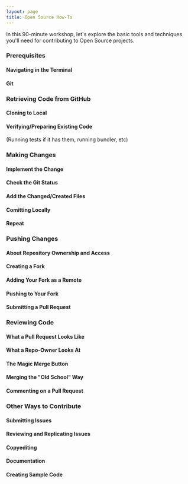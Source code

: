```yaml
---
layout: page
title: Open Source How-To
---
```


In this 90-minute workshop, let's explore the basic tools and techniques you'll need for contributing to Open Source projects.

### Prerequisites

#### Navigating in the Terminal

#### Git

### Retrieving Code from GitHub

#### Cloning to Local

#### Verifying/Preparing Existing Code

(Running tests if it has them, running bundler, etc)

### Making Changes

#### Implement the Change

#### Check the Git Status

#### Add the Changed/Created Files

#### Comitting Locally

#### Repeat

### Pushing Changes

#### About Repository Ownership and Access

#### Creating a Fork

#### Adding Your Fork as a Remote

#### Pushing to Your Fork

#### Submitting a Pull Request

### Reviewing Code

#### What a Pull Request Looks Like

#### What a Repo-Owner Looks At

#### The Magic Merge Button

#### Merging the "Old School" Way

#### Commenting on a Pull Request

### Other Ways to Contribute

#### Submitting Issues

#### Reviewing and Replicating Issues

#### Copyediting

#### Documentation

#### Creating Sample Code
